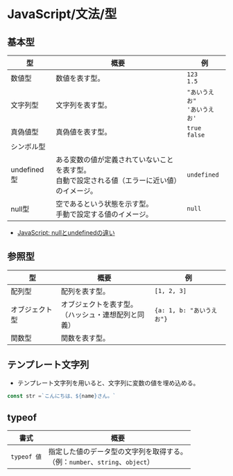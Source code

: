 # JavaScript/文法/型

## 基本型

| 型          | 概要                                                         | 例                                 |
| ----------- | ------------------------------------------------------------ | ---------------------------------- |
| 数値型      | 数値を表す型。                                               | `123`<br />`1.5`                   |
| 文字列型    | 文字列を表す型。                                             | `"あいうえお"`<br />`'あいうえお'` |
| 真偽値型    | 真偽値を表す型。                                             | `true`<br />`false`                |
| シンボル型  |                                                              |                                    |
| undefined型 | ある変数の値が定義されていないことを表す型。<br />自動で設定される値（エラーに近い値）のイメージ。 | `undefined`                        |
| null型      | 空であるという状態を示す型。<br />手動で設定する値のイメージ。 | `null`                             |

- [JavaScript: nullとundefinedの違い](https://javascript.step-learn.com/contents/J037-null-undefined.html)

## 参照型

| 型             | 概要                                                     | 例                        |
| -------------- | -------------------------------------------------------- | ------------------------- |
| 配列型         | 配列を表す型。                                           | `[1, 2, 3]`               |
| オブジェクト型 | オブジェクトを表す型。<br />（ハッシュ・連想配列と同義） | `{a: 1, b: "あいうえお"}` |
| 関数型         | 関数を表す型。                                           |                           |

## テンプレート文字列

- テンプレート文字列を用いると、文字列に変数の値を埋め込める。

```js
const str =`こんにちは、${name}さん。`
```

## typeof

| 書式        | 概要                                                         |
| ----------- | ------------------------------------------------------------ |
| `typeof 値` | 指定した値のデータ型の文字列を取得する。<br />（例：`number`、`string`、`object`） |
